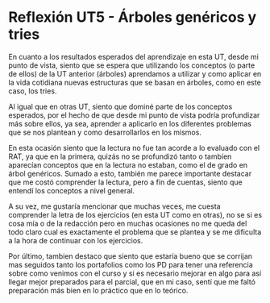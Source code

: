 # Reflexión UT5 - Árboles genéricos y tries

En cuanto a los resultados esperados del aprendizaje en esta UT, desde mi punto de vista, siento que se espera que
utilizando los conceptos (o parte de ellos) de la UT anterior (árboles) aprendamos a utilizar y como aplicar en la vida cotidiana 
nuevas estructuras que se basan en árboles, como en este caso, los tries.

Al igual que en otras UT, siento que dominé parte de los conceptos esperados, por el hecho de que desde mi punto de vista
podría profundizar más sobre ellos, ya sea, aprender a aplicarlo en los diferentes problemas que se nos plantean y como
desarrollarlos en los mismos.

En esta ocasión siento que la lectura no fue tan acorde a lo evaluado con el RAT, ya que en la primera, quizás no se
profundizó tanto o tambíen aparecían conceptos que en la lectura no estaban, como el de grado en árbol genéricos.
Sumado a esto, también me parece importante destacar que me costó comprender la lectura, pero a fin de cuentas, siento
que entendí los conceptos a nivel general.

A su vez, me gustaría mencionar que muchas veces, me cuesta comprender la letra de los ejercicios (en esta UT como en otras), 
no se si es cosa mía o de la redacción pero en muchas ocasiones no me queda del todo claro cual es exactamente el 
problema que se plantea y se me dificulta a la hora de continuar con los ejercicios.

Por último, tambien destaco que siento que estaría bueno que se corrijan mas seguidos tanto los portafolios
como los PD para tener una referencia sobre como venimos con el curso y si es necesario mejorar en algo para así llegar 
mejor preparados para el parcial, que en mi caso, sentí que me faltó preparación más bien en lo práctico que en lo teórico.